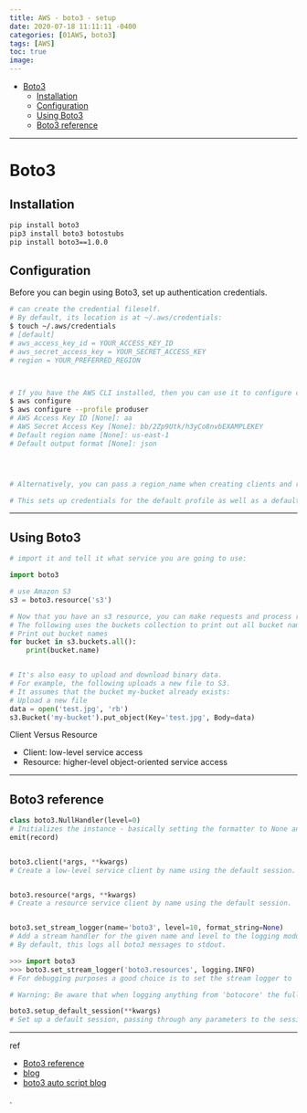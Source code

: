 ```yaml
---
title: AWS - boto3 - setup
date: 2020-07-18 11:11:11 -0400
categories: [01AWS, boto3]
tags: [AWS]
toc: true
image:
---
```


- [Boto3](#boto3)
  - [Installation](#installation)
  - [Configuration](#configuration)
  - [Using Boto3](#using-boto3)
  - [Boto3 reference](#boto3-reference)

---

# Boto3


## Installation

```bash
pip install boto3
pip3 install boto3 botostubs
pip install boto3==1.0.0


```


## Configuration

Before you can begin using Boto3, set up authentication credentials.

```bash
# can create the credential fileself.
# By default, its location is at ~/.aws/credentials:
$ touch ~/.aws/credentials
# [default]
# aws_access_key_id = YOUR_ACCESS_KEY_ID
# aws_secret_access_key = YOUR_SECRET_ACCESS_KEY
# region = YOUR_PREFERRED_REGION



# If you have the AWS CLI installed, then you can use it to configure credentials file:
$ aws configure
$ aws configure --profile produser
# AWS Access Key ID [None]: aa
# AWS Secret Access Key [None]: bb/2Zp9Utk/h3yCo8nvbEXAMPLEKEY
# Default region name [None]: us-east-1
# Default output format [None]: json




# Alternatively, you can pass a region_name when creating clients and resources.

# This sets up credentials for the default profile as well as a default region to use when creating connections.
```

---

## Using Boto3


```py
# import it and tell it what service you are going to use:

import boto3

# use Amazon S3
s3 = boto3.resource('s3')

# Now that you have an s3 resource, you can make requests and process responses from the service.
# The following uses the buckets collection to print out all bucket names:
# Print out bucket names
for bucket in s3.buckets.all():
    print(bucket.name)


# It's also easy to upload and download binary data.
# For example, the following uploads a new file to S3.
# It assumes that the bucket my-bucket already exists:
# Upload a new file
data = open('test.jpg', 'rb')
s3.Bucket('my-bucket').put_object(Key='test.jpg', Body=data)
```


Client Versus Resource

- Client: low-level service access
- Resource: higher-level object-oriented service access



---

## Boto3 reference

```py
class boto3.NullHandler(level=0)
# Initializes the instance - basically setting the formatter to None and the filter list to empty.
emit(record)


boto3.client(*args, **kwargs)
# Create a low-level service client by name using the default session.


boto3.resource(*args, **kwargs)
# Create a resource service client by name using the default session.


boto3.set_stream_logger(name='boto3', level=10, format_string=None)
# Add a stream handler for the given name and level to the logging module.
# By default, this logs all boto3 messages to stdout.

>>> import boto3
>>> boto3.set_stream_logger('boto3.resources', logging.INFO)
# For debugging purposes a good choice is to set the stream logger to '' which is equivalent to saying "log everything".

# Warning: Be aware that when logging anything from 'botocore' the full wire trace will appear in your logs. If your payloads contain sensitive data this should not be used in production.

boto3.setup_default_session(**kwargs)
# Set up a default session, passing through any parameters to the session constructor. There is no need to call this unless you wish to pass custom parameters, because a default session will be created for you.
```



---

ref
- [Boto3 reference](https://boto3.amazonaws.com/v1/documentation/api/latest/reference/core/boto3.html)
- [blog](https://zoph.me/posts/2019-06-10-ebs-default-encryption/)
- [boto3 auto script blog](https://dev.to/akloya)







.
